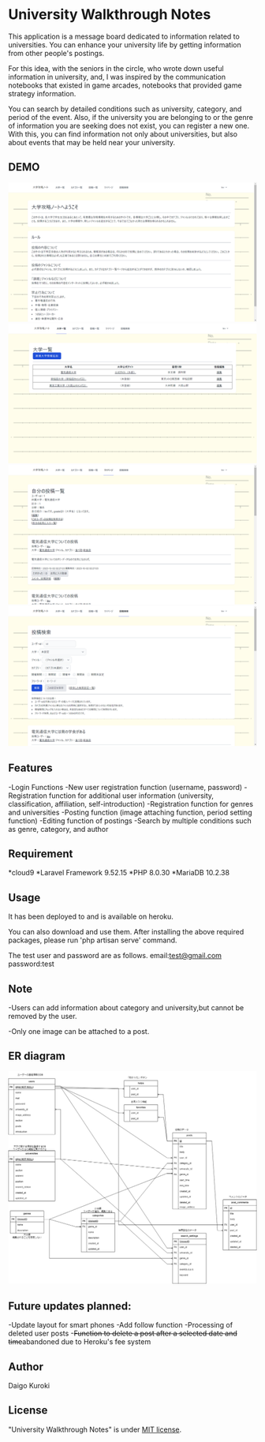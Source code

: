 # University Walkthrough Notes
This application is a message board dedicated to information related to universities.
You can enhance your university life by getting information from other people's postings.

For this idea, with the seniors in the circle, who wrote down useful information in university, and,
I was inspired by the communication notebooks that existed in game arcades, notebooks that provided game strategy information.

You can search by detailed conditions such as university, category, and period of the event.
Also, if the university you are belonging to or the genre of information you are seeking does not exist, you can register a new one.
With this, you can find information not only about universities, but also about events that may be held near your university.

## DEMO
![Top page](readme_image/1.png)
![University list](readme_image/2.png)
![User page](readme_image/3.png)
![Search page](readme_image/4.png)

## Features
-Login Functions
-New user registration function (username, password)
-Registration function for additional user information (university, classification, affiliation, self-introduction)
-Registration function for genres and universities
-Posting function (image attaching function, period setting function)
-Editing function of postings
-Search by multiple conditions such as genre, category, and author

## Requirement
*cloud9
*Laravel Framework 9.52.15
*PHP 8.0.30
*MariaDB 10.2.38

## Usage
It has been deployed to and is available on heroku.

You can also download and use them.
After installing the above required packages, please run 'php artisan serve' command.

The test user and password are as follows.
email:test@gmail.com
password:test

## Note
-Users can add information about category and university,but cannot be removed by the user.

-Only one image can be attached to a post.

## ER diagram
![ER diagram](readme_image/ER.png)

## Future updates planned:
-Update layout for smart phones
-Add follow function
-Processing of deleted user posts
-~~Function to delete a post after a selected date and time~~abandoned due to Heroku's fee system

## Author
Daigo Kuroki

## License
"University Walkthrough Notes" is under [MIT license](https://en.wikipedia.org/wiki/MIT_License).